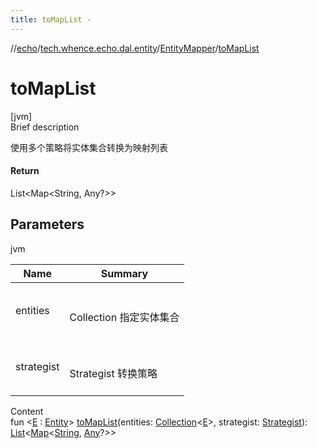 ```yaml
---
title: toMapList -
---
```

//[echo](../../index.md)/[tech.whence.echo.dal.entity](../index.md)/[EntityMapper](index.md)/[toMapList](to-map-list.md)



# toMapList  
[jvm]  
Brief description  


使用多个策略将实体集合转换为映射列表



#### Return  


List<Map<String, Any?>>



## Parameters  
  
jvm  
  
|  Name|  Summary| 
|---|---|
| entities| <br><br>Collection<E> 指定实体集合<br><br>
| strategist| <br><br>Strategist 转换策略<br><br>
  
  
Content  
fun <[E](to-map-list.md) : [Entity](../-entity/index.md)> [toMapList](to-map-list.md)(entities: [Collection](https://kotlinlang.org/api/latest/jvm/stdlib/kotlin.collections/-collection/index.html)<[E](to-map-list.md)>, strategist: [Strategist](../../tech.whence.echo.strategy/-strategist/index.md)): [List](https://kotlinlang.org/api/latest/jvm/stdlib/kotlin.collections/-list/index.html)<[Map](https://kotlinlang.org/api/latest/jvm/stdlib/kotlin.collections/-map/index.html)<[String](https://kotlinlang.org/api/latest/jvm/stdlib/kotlin/-string/index.html), [Any](https://kotlinlang.org/api/latest/jvm/stdlib/kotlin/-any/index.html)?>>  



